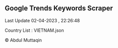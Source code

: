 

## Google Trends Keywords Scraper 
 
Last Update 02-04-2023 , 22:26:48

Country List :
VIETNAM.json



© Abdul Muttaqin 
